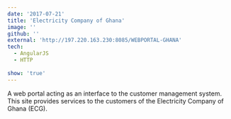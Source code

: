 ```yaml
---
date: '2017-07-21'
title: 'Electricity Company of Ghana'
image: ''
github: ''
external: 'http://197.220.163.230:8085/WEBPORTAL-GHANA'
tech:
  - AngularJS
  - HTTP
 
show: 'true'
---
```


A web portal acting as an interface to the customer management system. This site provides services to the customers of the Electricity Company of Ghana (ECG).
